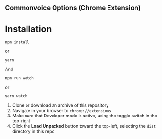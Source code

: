## Commonvoice Options (Chrome Extension)

# Installation

```
npm install
```
or
```
yarn 
```
And
```
npm run watch
```
or
```
yarn watch
```



1. Clone or download an archive of this repository
2. Navigate in your browser to `chrome://extensions`
3. Make sure that Developer mode is active, using the toggle switch in the top-right
4. Click the **Load Unpacked** button toward the top-left, selecting the `dist` directory in this repo